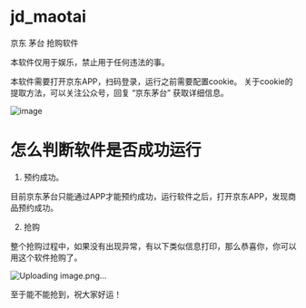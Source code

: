 # jd_maotai
京东 茅台 抢购软件

本软件仅用于娱乐，禁止用于任何违法的事。


本软件需要打开京东APP，扫码登录，运行之前需要配置cookie。
关于cookie的提取方法，可以关注公众号，回复 “京东茅台” 获取详细信息。


![image](https://user-images.githubusercontent.com/40600240/110299235-64088e80-8030-11eb-8d6f-3ee9f8ddb3e1.png)


# 怎么判断软件是否成功运行
1. 预约成功。
  
目前京东茅台只能通过APP才能预约成功，运行软件之后，打开京东APP，发现商品预约成功。

2. 抢购

整个抢购过程中，如果没有出现异常，有以下类似信息打印，那么恭喜你，你可以用这个软件抢购了。

![Uploading image.png…]()



至于能不能抢到，祝大家好运！
